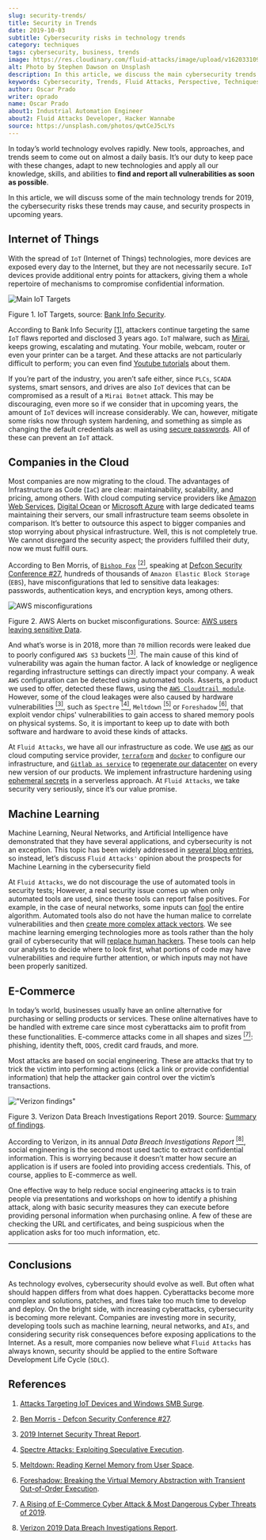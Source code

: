 ```yaml
---
slug: security-trends/
title: Security in Trends
date: 2019-10-03
subtitle: Cybersecurity risks in technology trends
category: techniques
tags: cybersecurity, business, trends
image: https://res.cloudinary.com/fluid-attacks/image/upload/v1620331094/blog/security-trends/cover_v2lf0a.webp
alt: Photo by Stephen Dawson on Unsplash
description: In this article, we discuss the main cybersecurity trends for 2019, how to keep your company secured, and how Fluid Attacks deals with these kinds of threats.
keywords: Cybersecurity, Trends, Fluid Attacks, Perspective, Techniques, Attacks, Ethical Hacking, Pentesting
author: Oscar Prado
writer: oprado
name: Oscar Prado
about1: Industrial Automation Engineer
about2: Fluid Attacks Developer, Hacker Wannabe
source: https://unsplash.com/photos/qwtCeJ5cLYs
---
```


In today’s world technology evolves rapidly. New tools, approaches, and
trends seem to come out on almost a daily basis. It’s our duty to keep
pace with these changes, adapt to new technologies and apply all our
knowledge, skills, and abilities to **find and report all
vulnerabilities as soon as possible**.

In this article, we will discuss some of the main technology trends for
2019, the cybersecurity risks these trends may cause, and security
prospects in upcoming years.

## Internet of Things

With the spread of `IoT` (Internet of Things) technologies, more devices
are exposed every day to the Internet, but they are not necessarily
secure. `IoT` devices provide additional entry points for attackers,
giving them a whole repertoire of mechanisms to compromise confidential
information.

<div class="imgblock">

![Main IoT Targets](https://res.cloudinary.com/fluid-attacks/image/upload/v1620331093/blog/security-trends/iot-attacks_fvrvko.webp)

<div class="title">

Figure 1. IoT Targets, source: [Bank Info
Security](https://www.bankinfosecurity.com/attacks-targeting-iot-devices-windows-smb-surge-a-13082).

</div>

</div>

According to Bank Info Security [\[1\]](#r1), attackers continue
targeting the same `IoT` flaws reported and disclosed 3 years ago. `IoT`
malware, such as
[Mirai](https://www.cloudflare.com/learning/ddos/glossary/mirai-botnet/),
keeps growing, escalating and mutating. Your mobile, webcam, router or
even your printer can be a target. And these attacks are not
particularly difficult to perform; you can even find [Youtube
tutorials](https://www.youtube.com/watch?v=6JFP_gUIZZY) about them.

If you’re part of the industry, you aren’t safe either, since `PLCs`,
`SCADA` systems, smart sensors, and drives are also `IoT` devices that
can be compromised as a result of a `Mirai Botnet` attack. This may be
discouraging, even more so if we consider that in upcoming years, the
amount of `IoT` devices will increase considerably. We can, however,
mitigate some risks now through system hardening, and something as
simple as changing the default credentials as well as using [secure
passwords](../requiem-password/). All of these can prevent an `IoT`
attack.

## Companies in the Cloud

Most companies are now migrating to the cloud. The advantages of
Infrastructure as Code (`IaC`) are clear: maintainability, scalability,
and pricing, among others. With cloud computing service providers like
[Amazon Web Services](https://aws.amazon.com/), [Digital
Ocean](https://www.digitalocean.com/) or [Microsoft
Azure](https://azure.microsoft.com/es-es/) with large dedicated teams
maintaining their servers, our small infrastructure team seems obsolete
in comparison. It’s better to outsource this aspect to bigger companies
and stop worrying about physical infrastructure. Well, this is not
completely true. We cannot disregard the security aspect; the providers
fulfilled their duty, now we must fulfill ours.

According to Ben Morris, of [`Bishop Fox`](https://www.bishopfox.com/)
[<sup>\[2\]</sup>](#r2), speaking at [Defcon Security Conference
\#27](https://www.defcon.org/html/defcon-27/dc-27-index.html), hundreds
of thousands of `Amazon Elastic Block Storage` (`EBS`), have
misconfigurations that led to sensitive data leakages: passwords,
authentication keys, and encryption keys, among others.

<div class="imgblock">

![AWS misconfigurations](https://res.cloudinary.com/fluid-attacks/image/upload/v1620331091/blog/security-trends/aws-alarm_qu2dfx.webp)

<div class="title">

Figure 2. AWS Alerts on bucket misconfigurations. Source: [AWS users leaving
sensitive Data](https://thenextweb.com/security/2017/06/02/amazon-web-services-leak-data-aws/).

</div>

</div>

And what’s worse is in 2018, more than `70` million records were leaked
due to poorly configured `AWS S3` buckets [<sup>\[3\]</sup>](#r3). The
main cause of this kind of vulnerability was again the human factor. A
lack of knowledge or negligence regarding infrastructure settings can
directly impact your company. A weak `AWS` configuration can be detected
using automated tools. Asserts, a product we used to offer, detected
these flaws, using the [`AWS Cloudtrail
module`](/resources/doc/asserts/fluidasserts.cloud.aws.cloudtrail/).
However, some of the cloud leakages were also caused by hardware
vulnerabilities [<sup>\[3\]</sup>](#r3), such as `Spectre`
[<sup>\[4\]</sup>](#r4), `Meltdown` [<sup>\[5\]</sup>](#r5) or
`Foreshadow` [<sup>\[6\]</sup>](#r6), that exploit vendor chips'
vulnerabilities to gain access to shared memory pools on physical
systems. So, it is important to keep up to date with both software and
hardware to avoid these kinds of attacks.

At `Fluid Attacks`, we have all our infrastructure as code. We use
[`AWS`](https://aws.amazon.com/s3/) as our cloud computing service
provider, [`terraform`](https://www.terraform.io/) and
[`docker`](https://www.docker.com/) to configure our infrastructure, and
[`Gitlab as service`](https://gitlab.com/) to [regenerate our
datacenter](../../about-us/events/burn-the-datacenter/) on every new
version of our products. We implement infrastructure hardening using
[ephemeral
secrets](https://www.hashicorp.com/blog/why-we-need-dynamic-secrets) in
a serverless approach. At `Fluid Attacks`, we take security very
seriously, since it’s our value promise.

## Machine Learning

Machine Learning, Neural Networks, and Artificial Intelligence have
demonstrated that they have several applications, and cybersecurity is
not an exception. This topic has been widely addressed in [several blog
entries](../tags/machine-learning/), so instead, let’s discuss `Fluid
Attacks'` opinion about the prospects for Machine Learning in the
cybersecurity field

At `Fluid Attacks`, we do not discourage the use of automated tools in
security tests; However, a real security issue comes up when only
automated tools are used, since these tools can report false positives.
For example, in the case of neural networks, some inputs can
[fool](../fool-machine/) the entire algorithm. Automated tools also do
not have the human malice to correlate vulnerabilities and then [create
more complex attack vectors](../importance-pentesting/). We see machine
learning emerging technologies more as tools rather than the holy grail
of cybersecurity that will [replace human
hackers](../replaced-machines/). These tools can help our analysts to
decide where to look first, what portions of code may have
vulnerabilities and require further attention, or which inputs may not
have been properly sanitized.

## E-Commerce

In today’s world, businesses usually have an online alternative for
purchasing or selling products or services. These online alternatives
have to be handled with extreme care since most cyberattacks aim to
profit from these functionalities. E-commerce attacks come in all shapes
and sizes [<sup>\[7\]</sup>](#r7): phishing, identity theft, `DDOS`,
credit card frauds, and more.

Most attacks are based on social engineering. These are attacks that try
to trick the victim into performing actions (click a link or provide
confidential information) that help the attacker gain control over the
victim’s transactions.

<div class="imgblock">

!["Verizon findings"](https://res.cloudinary.com/fluid-attacks/image/upload/c_scale,w_500/v1620331092/blog/security-trends/verizon-findings_qc7unv.webp)

<div class="title">

Figure 3. Verizon Data Breach Investigations Report 2019. Source:
[Summary of findings](https://enterprise.verizon.com/resources/reports/dbir/2019/summary-of-findings/).

</div>

</div>

According to Verizon, in its annual *Data Breach Investigations Report*
[<sup>\[8\]</sup>](#r8), social engineering is the second most used
tactic to extract confidential information. This is worrying because it
doesn’t matter how secure an application is if users are fooled into
providing access credentials. This, of course, applies to E-commerce as
well.

One effective way to help reduce social engineering attacks is to train
people via presentations and workshops on how to identify a phishing
attack, along with basic security measures they can execute before
providing personal information when purchasing online. A few of these
are checking the URL and certificates, and being suspicious when the
application asks for too much information, etc.

---
## Conclusions

As technology evolves, cybersecurity should evolve as well. But often
what should happen differs from what does happen. Cyberattacks become
more complex and solutions, patches, and fixes take too much time to
develop and deploy. On the bright side, with increasing cyberattacks,
cybersecurity is becoming more relevant. Companies are investing more in
security, developing tools such as machine learning, neural networks,
and `AIs`, and considering security risk consequences before exposing
applications to the Internet. As a result, more companies now believe
what `Fluid Attacks` has always known, security should be applied to the
entire Software Development Life Cycle (`SDLC`).

## References

1. [Attacks Targeting IoT Devices and Windows SMB
    Surge](https://www.bankinfosecurity.com/attacks-targeting-iot-devices-windows-smb-surge-a-13082).

2. [Ben Morris - Defcon Security Conference
    \#27](https://www.defcon.org/html/defcon-27/dc-27-speakers.html#Morris).

3. [2019 Internet Security Threat
    Report](https://www.symantec.com/security-center/threat-report?om_ext_cid=biz_vnty_istr-24_multi_v10195).

4. [Spectre Attacks: Exploiting Speculative
    Execution](https://spectreattack.com/spectre.pdf).

5. [Meltdown: Reading Kernel Memory from User
    Space](https://meltdownattack.com/meltdown.pdf).

6. [Foreshadow: Breaking the Virtual Memory Abstraction with Transient
    Out-of-Order Execution](https://foreshadowattack.eu/).

7. [A Rising of E-Commerce Cyber Attack & Most Dangerous Cyber Threats
    of 2019](https://gbhackers.com/a-rising-of-e-commerce-cyber-attack-most-dangerous-threats-of-2019/).

8. [Verizon 2019 Data Breach Investigations
    Report](https://enterprise.verizon.com/resources/reports/dbir/).
